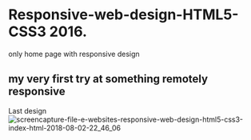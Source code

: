 # Responsive-web-design-HTML5-CSS3 2016.
only home page with responsive design
## my very first try at something remotely responsive

Last design
![screencapture-file-e-websites-responsive-web-design-html5-css3-index-html-2018-08-02-22_46_06](https://user-images.githubusercontent.com/38791036/43610663-0d9ddc28-96a7-11e8-97ab-fd2dcff428f5.jpg)
